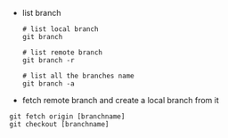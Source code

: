 * list branch

  ```
  # list local branch
  git branch
  
  # list remote branch
  git branch -r
  
  # list all the branches name
  git branch -a
  ```

  

* fetch remote branch and create a local branch from it

```
git fetch origin [branchname]
git checkout [branchname]
```

